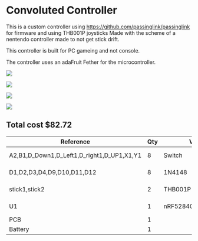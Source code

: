 # Convoluted Controller

This is a custom controller using https://github.com/passinglink/passinglink for firmware and using THB001P joysticks Made with the scheme of a nentendo controller made to not get stick drift.

This controller is built for PC gameing and not console.

The controller uses an adaFruit Fether for the microcontroller.

![](https://hc-cdn.hel1.your-objectstorage.com/s/v3/b68c8c1a7a4ea3dc5742f76d59bde1158398d12a_image.png)

![](https://hc-cdn.hel1.your-objectstorage.com/s/v3/adb4aff89deafc6d12d0b383af9ec94faa4a3179_image.png)

![](https://hackclub.slack.com/archives/C016DEDUL87/p1749392403176389?thread_ts=1749392396.917319&cid=C016DEDUL87)

![](https://hc-cdn.hel1.your-objectstorage.com/s/v3/5bd6f40032a6ffecd1735271c88bd00e8aa2448a_image.png)




## Total cost $82.72

| Reference                                  | Qty | Value                | Footprint                                    | Datasheet                                                            | source                                                                                           | cost   |
|--------------------------------------------|-----|----------------------|----------------------------------------------|----------------------------------------------------------------------|--------------------------------------------------------------------------------------------------|--------|
| A2,B1,D_Down1,D_Left1,D_right1,D_UP1,X1,Y1 | 8   | Switch               | Button_Switch_SMD:SW_Push_1P1T_NO_CK_KSC6xxJ | ~                                                                    | https://www.digikey.com/en/products/detail/te-connectivity-alcoswitch-switches/1825910-6/1632536 | $1.04  |
| D1,D2,D3,D4,D9,D10,D11,D12                 | 8   | 1N4148               | Diode_THT:D_DO-35_SOD27_P7.62mm_Horizontal   | https://assets.nexperia.com/documents/data-sheet/1N4148_1N4448.pdf   | https://www.digikey.com/en/products/detail/onsemi/1N4148/458603                                  | $7.46  |
| stick1,stick2                              | 2   | THB001P              | ScottoKeebs_Miscellaneous:THB001P_CNK        | THB001P                                                              | https://www.digikey.com/en/products/detail/c-k/THB001P/11687191                                  | $5.92  |
| U1                                         | 1   | nRF52840_Featherwing | Module:Adafruit_Feather                      | https://learn.adafruit.com/introducing-the-adafruit-nrf52840-feather | https://www.digikey.com/en/products/detail/adafruit-industries-llc/4062/9843410                  | $24.95 |
| PCB                                        | 1   |                      |                                              |                                                                      | https://www.pcbway.com                                                                           | $37.40 |
| Battery                                    | 1   |                      |                                              |                                                                      | https://www.adafruit.com/product/2011                                                            | $5.95  |

